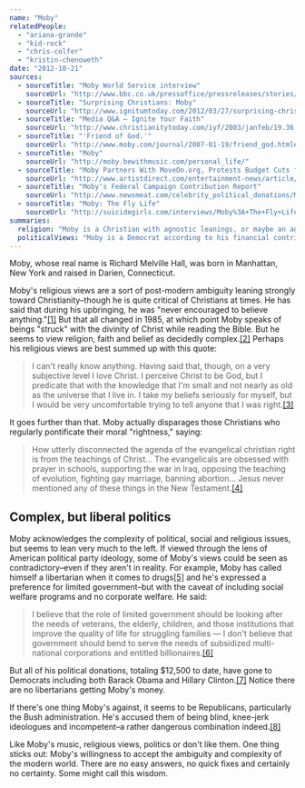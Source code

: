 ```yaml
---
name: "Moby"
relatedPeople:
  - "ariana-grande"
  - "kid-rock"
  - "chris-colfer"
  - "kristin-chenoweth"
date: "2012-10-21"
sources:
  - sourceTitle: "Moby World Service interview"
    sourceUrl: "http://www.bbc.co.uk/pressoffice/pressreleases/stories/2003/04_april/29/moby.shtml"
  - sourceTitle: "Surprising Christians: Moby"
    sourceUrl: "http://www.ignitumtoday.com/2012/03/27/surprising-christians-moby/"
  - sourceTitle: "Media Q&A – Ignite Your Faith"
    sourceUrl: "http://www.christianitytoday.com/iyf/2003/janfeb/19.36.html"
  - sourceTitle: "'Friend of God.'"
    sourceUrl: "http://www.moby.com/journal/2007-01-19/friend_god.html#.UHXFRRg1bR0"
  - sourceTitle: "Moby"
    sourceUrl: "http://moby.bewithmusic.com/personal_life/"
  - sourceTitle: "Moby Partners With MoveOn.org, Protests Budget Cuts for the Poor"
    sourceUrl: "http://www.artistdirect.com/entertainment-news/article/moby-partners-with-moveon-org-protests-budget-cuts-for-the-poor/8772008"
  - sourceTitle: "Moby's Federal Campaign Contribution Report"
    sourceUrl: "http://www.newsmeat.com/celebrity_political_donations/Moby.php"
  - sourceTitle: "Moby: The Fly Life"
    sourceUrl: "http://suicidegirls.com/interviews/Moby%3A+The+Fly+Life/"
summaries:
  religion: "Moby is a Christian with agnostic leanings, or maybe an agnostic with Christian leanings."
  politicalViews: "Moby is a Democrat according to his financial contributions, but a social welfare libertarian (if such a thing can exist) by words."
---
```


Moby, whose real name is Richard Melville Hall, was born in Manhattan, New York and raised in Darien, Connecticut.

Moby's religious views are a sort of post-modern ambiguity leaning strongly toward Christianity–though he is quite critical of Christians at times. He has said that during his upbringing, he was "never encouraged to believe anything."<a class="source-citation" href="#http%3A%2F%2Fwww.bbc.co.uk%2Fpressoffice%2Fpressreleases%2Fstories%2F2003%2F04_april%2F29%2Fmoby.shtml" title="Moby World Service interview">[1]</a> But that all changed in 1985, at which point Moby speaks of beings "struck" with the divinity of Christ while reading the Bible. But he seems to view religion, faith and belief as decidedly complex.<a class="source-citation" href="#http%3A%2F%2Fwww.ignitumtoday.com%2F2012%2F03%2F27%2Fsurprising-christians-moby%2F" title="Surprising Christians: Moby">[2]</a> Perhaps his religious views are best summed up with this quote:

>I can't really know anything. Having said that, though, on a very subjective level I love Christ. I perceive Christ to be God, but I predicate that with the knowledge that I'm small and not nearly as old as the universe that I live in. I take my beliefs seriously for myself, but I would be very uncomfortable trying to tell anyone that I was right.<a class="source-citation" href="#http%3A%2F%2Fwww.christianitytoday.com%2Fiyf%2F2003%2Fjanfeb%2F19.36.html" title="Media Q&amp;A – Ignite Your Faith">[3]</a>

It goes further than that. Moby actually disparages those Christians who regularly pontificate their moral "rightness," saying:

>How utterly disconnected the agenda of the evangelical christian right is from the teachings of Christ… The evangelicals are obsessed with prayer in schools, supporting the war in Iraq, opposing the teaching of evolution, fighting gay marriage, banning abortion… Jesus never mentioned any of these things in the New Testament.<a class="source-citation" href="#http%3A%2F%2Fwww.moby.com%2Fjournal%2F2007-01-19%2Ffriend_god.html%23.UHXFRRg1bR0" title="&apos;Friend of God.&apos;">[4]</a>

## 

## Complex, but liberal politics

Moby acknowledges the complexity of political, social and religious issues, but seems to lean very much to the left. If viewed through the lens of American political party ideology, some of Moby's views could be seen as contradictory–even if they aren't in reality. For example, Moby has called himself a libertarian when it comes to drugs<a class="source-citation" href="#http%3A%2F%2Fmoby.bewithmusic.com%2Fpersonal_life%2F" title="Moby">[5]</a> and he's expressed a preference for limited government–but with the caveat of including social welfare programs and no corporate welfare. He said:

>I believe that the role of limited government should be looking after the needs of veterans, the elderly, children, and those institutions that improve the quality of life for struggling families — I don't believe that government should bend to serve the needs of subsidized multi-national corporations and entitled billionaires.<a class="source-citation" href="#http%3A%2F%2Fwww.artistdirect.com%2Fentertainment-news%2Farticle%2Fmoby-partners-with-moveon-org-protests-budget-cuts-for-the-poor%2F8772008" title="Moby Partners With MoveOn.org, Protests Budget Cuts for the Poor">[6]</a>

But all of his political donations, totaling $12,500 to date, have gone to Democrats including both Barack Obama and Hillary Clinton.<a class="source-citation" href="#http%3A%2F%2Fwww.newsmeat.com%2Fcelebrity_political_donations%2FMoby.php" title="Moby&apos;s Federal Campaign Contribution Report">[7]</a> Notice there are no libertarians getting Moby's money.

If there's one thing Moby's against, it seems to be Republicans, particularly the Bush administration. He's accused them of being blind, knee-jerk ideologues and incompetent–a rather dangerous combination indeed.<a class="source-citation" href="#http%3A%2F%2Fsuicidegirls.com%2Finterviews%2FMoby%253A%2BThe%2BFly%2BLife%2F" title="Moby: The Fly Life">[8]</a>

Like Moby's music, religious views, politics or don't like them. One thing sticks out: Moby's willingness to accept the ambiguity and complexity of the modern world. There are no easy answers, no quick fixes and certainly no certainty. Some might call this wisdom.